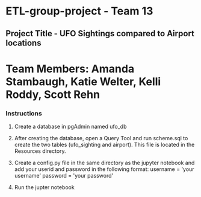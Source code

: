# ETL-group-project - Team 13
## Project Title - UFO Sightings compared to Airport locations

# Team Members: Amanda Stambaugh, Katie Welter, Kelli Roddy, Scott Rehn

### Instructions
1. Create a database in pgAdmin named ufo_db


2. After creating the database, open a Query Tool and run scheme.sql to create the two tables (ufo_sighting and airport). This file is located in the Resources directory.


3. Create a config.py file in the same directory as the jupyter notebook and add your userid and password in the following format:
    username = 'your username'
    password = 'your password'

4. Run the jupter notebook
